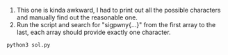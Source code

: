 1. This one is kinda awkward, I had to print out all the possible characters and manually find out the reasonable one.
2. Run the script and search for "sigpwny{...}" from the first array to the last, each array should provide exactly one character.

```python3 sol.py```

